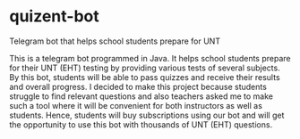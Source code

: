 # quizent-bot
Telegram bot that helps school students prepare for UNT

This is a telegram bot programmed in Java. It helps school
students prepare for their UNT (EHT) testing by providing various tests of several subjects. By this
bot, students will be able to pass quizzes and receive their results and overall progress. I decided
to make this project because students struggle to find relevant questions and also teachers asked me
to make such a tool where it will be convenient for both instructors as well as students. Hence, students 
will buy subscriptions using our bot and will get the opportunity to use this bot with thousands of UNT (EHT) questions.
